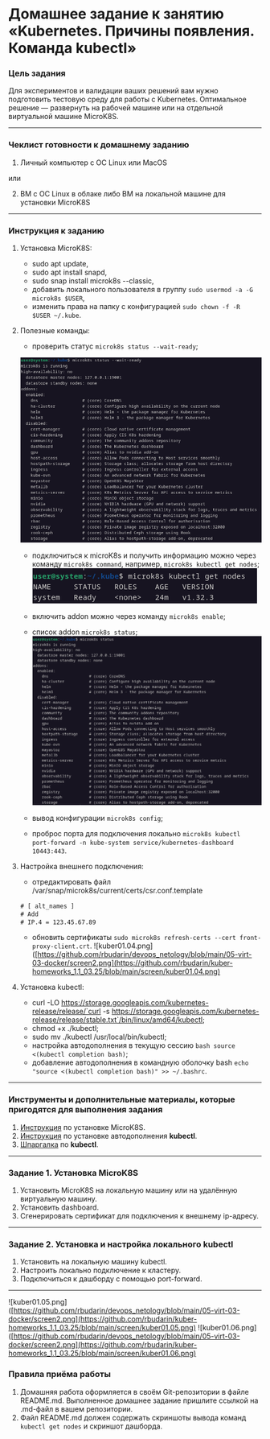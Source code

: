 # Домашнее задание к занятию «Kubernetes. Причины появления. Команда kubectl»

### Цель задания

Для экспериментов и валидации ваших решений вам нужно подготовить тестовую среду для работы с Kubernetes. Оптимальное решение — развернуть на рабочей машине или на отдельной виртуальной машине MicroK8S.

------

### Чеклист готовности к домашнему заданию

1. Личный компьютер с ОС Linux или MacOS 

или

2. ВМ c ОС Linux в облаке либо ВМ на локальной машине для установки MicroK8S  

------

### Инструкция к заданию

1. Установка MicroK8S:
    - sudo apt update,
    - sudo apt install snapd,
    - sudo snap install microk8s --classic,
    - добавить локального пользователя в группу `sudo usermod -a -G microk8s $USER`,
    - изменить права на папку с конфигурацией `sudo chown -f -R $USER ~/.kube`.

2. Полезные команды:
    - проверить статус `microk8s status --wait-ready`;
       
    ![kuber01.01.png](https://github.com/rbudarin/kuber-homeworks_1.1_03.25/blob/main/screen/kuber01.01.png)
    - подключиться к microK8s и получить информацию можно через команду `microk8s command`, например, `microk8s kubectl get nodes`;    
    ![kuber01.02.png](https://github.com/rbudarin/kuber-homeworks_1.1_03.25/blob/main/screen/kuber01.02.png)
    
    - включить addon можно через команду `microk8s enable`; 
    - список addon `microk8s status`;
    ![kuber01.03.png](https://github.com/rbudarin/kuber-homeworks_1.1_03.25/blob/main/screen/kuber01.03.png)
    - вывод конфигурации `microk8s config`;
    - проброс порта для подключения локально `microk8s kubectl port-forward -n kube-system service/kubernetes-dashboard 10443:443`.

3. Настройка внешнего подключения:
    - отредактировать файл /var/snap/microk8s/current/certs/csr.conf.template
    ```shell
    # [ alt_names ]
    # Add
    # IP.4 = 123.45.67.89
    ```
    - обновить сертификаты `sudo microk8s refresh-certs --cert front-proxy-client.crt`.
    ![kuber01.04.png]([https://github.com/rbudarin/devops_netology/blob/main/05-virt-03-docker/screen2.png](https://github.com/rbudarin/kuber-homeworks_1.1_03.25/blob/main/screen/kuber01.04.png)

4. Установка kubectl:
    - curl -LO https://storage.googleapis.com/kubernetes-release/release/`curl -s https://storage.googleapis.com/kubernetes-release/release/stable.txt`/bin/linux/amd64/kubectl;
    - chmod +x ./kubectl;
    - sudo mv ./kubectl /usr/local/bin/kubectl;
    - настройка автодополнения в текущую сессию `bash source <(kubectl completion bash)`;
    - добавление автодополнения в командную оболочку bash `echo "source <(kubectl completion bash)" >> ~/.bashrc`.

------

### Инструменты и дополнительные материалы, которые пригодятся для выполнения задания

1. [Инструкция](https://microk8s.io/docs/getting-started) по установке MicroK8S.
2. [Инструкция](https://kubernetes.io/ru/docs/reference/kubectl/cheatsheet/#bash) по установке автодополнения **kubectl**.
3. [Шпаргалка](https://kubernetes.io/ru/docs/reference/kubectl/cheatsheet/) по **kubectl**.

------

### Задание 1. Установка MicroK8S

1. Установить MicroK8S на локальную машину или на удалённую виртуальную машину.
2. Установить dashboard.
3. Сгенерировать сертификат для подключения к внешнему ip-адресу.

------

### Задание 2. Установка и настройка локального kubectl
1. Установить на локальную машину kubectl.
2. Настроить локально подключение к кластеру.
3. Подключиться к дашборду с помощью port-forward.
------
![kuber01.05.png]([https://github.com/rbudarin/devops_netology/blob/main/05-virt-03-docker/screen2.png](https://github.com/rbudarin/kuber-homeworks_1.1_03.25/blob/main/screen/kuber01.05.png)
![kuber01.06.png]([https://github.com/rbudarin/devops_netology/blob/main/05-virt-03-docker/screen2.png](https://github.com/rbudarin/kuber-homeworks_1.1_03.25/blob/main/screen/kuber01.06.png)

### Правила приёма работы

1. Домашняя работа оформляется в своём Git-репозитории в файле README.md. Выполненное домашнее задание пришлите ссылкой на .md-файл в вашем репозитории.
2. Файл README.md должен содержать скриншоты вывода команд `kubectl get nodes` и скриншот дашборда.

